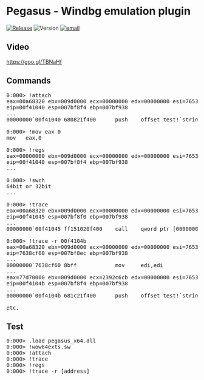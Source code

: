 Pegasus - Windbg emulation plugin
==============
[![Release](https://img.shields.io/badge/Release-http://0a777h.blogspot.kr/2017/07/11_20.html-brightgreen.svg)](http://0a777h.blogspot.kr/2017/07/11_20.html)
![Version](https://img.shields.io/badge/Version-Prototype-lightgrey.svg)
[![email](https://img.shields.io/badge/email-0a777h@gmail.com-blue.svg)](0a777h@gmail.com)

Video
-------
https://goo.gl/TBNaHf

Commands
-------
<pre>
0:000> !attach
eax=00a68320 ebx=009d0000 ecx=00000000 edx=00000000 esi=76536314 edi=76536308
eip=00f41040 esp=007bf8f4 ebp=007bf938
...
00000000`00f41040 680821f400      push    offset test!`string' (00000000`00f42108)

0:000> !mov eax 0
mov   eax,0

0:000> !regs
eax=00000000 ebx=009d0000 ecx=00000000 edx=00000000 esi=76536314 edi=76536308
eip=00f41040 esp=007bf8f4 ebp=007bf938
...

0:000> !swch
64bit or 32bit
...

0:000> !trace
eax=00a68320 ebx=009d0000 ecx=00000000 edx=00000000 esi=76536314 edi=76536308
eip=00f41045 esp=007bf8f0 ebp=007bf938
...
00000000`00f41045 ff151020f400    call    qword ptr [00000000`01e8305b]

0:000> !trace -r 00f4104b 
eax=00a68320 ebx=009d0000 ecx=00000000 edx=00000000 esi=76536314 edi=76536308
eip=7638cf60 esp=007bf8ec ebp=007bf938
...
00000000`7638cf60 8bff            mov     edi,edi
...
eax=77d70000 ebx=009d0000 ecx=2392c6cb edx=00000000 esi=76536314 edi=76536308
eip=00f4104b esp=007bf8f4 ebp=007bf938
...
00000000`00f4104b 681c21f400      push    offset test!`string' (00000000`00f4211c)

etc.
</pre>

Test
-------
<pre>
0:000> .load pegasus_x64.dll
0:000> !wow64exts.sw
0:000> !attach
0:000> !trace
0:000> !regs
0:000> !trace -r [address]
</pre>
